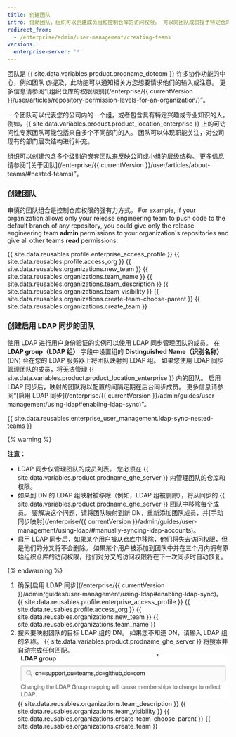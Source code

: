 ```yaml
---
title: 创建团队
intro: 借助团队，组织可以创建成员组和控制仓库的访问权限。 可以向团队成员授予特定仓库的读取、写入或管理员权限。
redirect_from:
  - /enterprise/admin/user-management/creating-teams
versions:
  enterprise-server: '*'
---
```


团队是 {{ site.data.variables.product.prodname_dotcom }} 许多协作功能的中心，例如团队 @提及，此功能可以通知相关方您想要请求他们的输入或注意。 更多信息请参阅“[组织仓库的权限级别](/enterprise/{{ currentVersion }}/user/articles/repository-permission-levels-for-an-organization/)”。

一个团队可以代表您的公司内的一个组，或者包含具有特定兴趣或专业知识的人。 例如，{{ site.data.variables.product.product_location_enterprise }} 上的可访问性专家团队可能包括来自多个不同部门的人。 团队可以体现职能关注，对公司现有的部门层次结构进行补充。

组织可以创建包含多个级别的嵌套团队来反映公司或小组的层级结构。 更多信息请参阅“[关于团队](/enterprise/{{ currentVersion }}/user/articles/about-teams/#nested-teams)”。

### 创建团队

审慎的团队组合是控制仓库权限的强有力方式。 For example, if your organization allows only your release engineering team to push code to the default branch of any repository, you could give only the release engineering team **admin** permissions to your organization's repositories and give all other teams **read** permissions.

{{ site.data.reusables.profile.enterprise_access_profile }}
{{ site.data.reusables.profile.access_org }}
{{ site.data.reusables.organizations.new_team }}
{{ site.data.reusables.organizations.team_name }}
{{ site.data.reusables.organizations.team_description }}
{{ site.data.reusables.organizations.team_visibility }}
{{ site.data.reusables.organizations.create-team-choose-parent }}
{{ site.data.reusables.organizations.create_team }}

### 创建启用 LDAP 同步的团队

使用 LDAP 进行用户身份验证的实例可以使用 LDAP 同步管理团队的成员。 在 **LDAP group（LDAP 组）** 字段中设置组的 **Distinguished Name（识别名称）**(DN) 会在您的 LDAP 服务器上将团队映射到 LDAP 组。 如果您使用 LDAP 同步管理团队的成员，将无法管理 {{ site.data.variables.product.product_location_enterprise }} 内的团队。 启用 LDAP 同步后，映射的团队将以配置的间隔定期在后台同步成员。 更多信息请参阅“[启用 LDAP 同步](/enterprise/{{ currentVersion }}/admin/guides/user-management/using-ldap#enabling-ldap-sync)”。

{{ site.data.reusables.enterprise_user_management.ldap-sync-nested-teams }}

{% warning %}

**注意：**
- LDAP 同步仅管理团队的成员列表。 您必须在 {{ site.data.variables.product.prodname_ghe_server }} 内管理团队的仓库和权限。
- 如果到 DN 的 LDAP 组映射被移除（例如，LDAP 组被删除），将从同步的 {{ site.data.variables.product.prodname_ghe_server }} 团队中移除每个成员。 要解决这个问题，请将团队映射到新 DN，重新添加团队成员，并[手动同步映射](/enterprise/{{ currentVersion }}/admin/guides/user-management/using-ldap/#manually-syncing-ldap-accounts)。
- 启用 LDAP 同步后，如果某个用户被从仓库中移除，他们将失去访问权限，但是他们的分叉将不会删除。 如果某个用户被添加到团队中并在三个月内拥有原始组织仓库的访问权限，他们对分叉的访问权限将在下一次同步时自动恢复。

{% endwarning %}

1. 确保[启用 LDAP 同步](/enterprise/{{ currentVersion }}/admin/guides/user-management/using-ldap#enabling-ldap-sync)。
{{ site.data.reusables.profile.enterprise_access_profile }}
{{ site.data.reusables.profile.access_org }}
{{ site.data.reusables.organizations.new_team }}
{{ site.data.reusables.organizations.team_name }}
6. 搜索要映射团队的目标 LDAP 组的 DN。 如果您不知道 DN，请输入 LDAP 组的名称。 {{ site.data.variables.product.prodname_ghe_server }} 将搜索并自动完成任何匹配。 ![映射到 LDAP 组 DN](/assets/images/enterprise/orgs-and-teams/ldap-group-mapping.png)
{{ site.data.reusables.organizations.team_description }}
{{ site.data.reusables.organizations.team_visibility }}
{{ site.data.reusables.organizations.create-team-choose-parent }}
{{ site.data.reusables.organizations.create_team }}
